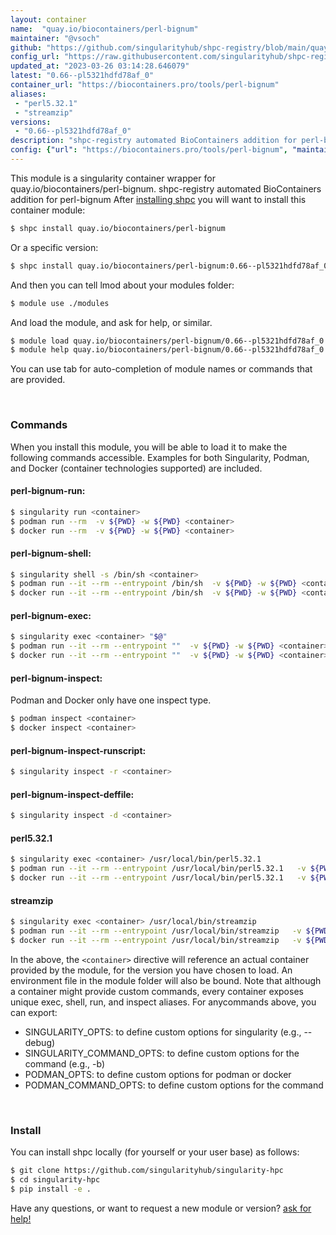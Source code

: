 ```yaml
---
layout: container
name:  "quay.io/biocontainers/perl-bignum"
maintainer: "@vsoch"
github: "https://github.com/singularityhub/shpc-registry/blob/main/quay.io/biocontainers/perl-bignum/container.yaml"
config_url: "https://raw.githubusercontent.com/singularityhub/shpc-registry/main/quay.io/biocontainers/perl-bignum/container.yaml"
updated_at: "2023-03-26 03:14:28.646079"
latest: "0.66--pl5321hdfd78af_0"
container_url: "https://biocontainers.pro/tools/perl-bignum"
aliases:
 - "perl5.32.1"
 - "streamzip"
versions:
 - "0.66--pl5321hdfd78af_0"
description: "shpc-registry automated BioContainers addition for perl-bignum"
config: {"url": "https://biocontainers.pro/tools/perl-bignum", "maintainer": "@vsoch", "description": "shpc-registry automated BioContainers addition for perl-bignum", "latest": {"0.66--pl5321hdfd78af_0": "sha256:a4055064d51384ad031bb2acd9836248ac4ad75e0cf1fa97d1f7910d3f7d15d6"}, "tags": {"0.66--pl5321hdfd78af_0": "sha256:a4055064d51384ad031bb2acd9836248ac4ad75e0cf1fa97d1f7910d3f7d15d6"}, "docker": "quay.io/biocontainers/perl-bignum", "aliases": {"perl5.32.1": "/usr/local/bin/perl5.32.1", "streamzip": "/usr/local/bin/streamzip"}}
---
```


This module is a singularity container wrapper for quay.io/biocontainers/perl-bignum.
shpc-registry automated BioContainers addition for perl-bignum
After [installing shpc](#install) you will want to install this container module:


```bash
$ shpc install quay.io/biocontainers/perl-bignum
```

Or a specific version:

```bash
$ shpc install quay.io/biocontainers/perl-bignum:0.66--pl5321hdfd78af_0
```

And then you can tell lmod about your modules folder:

```bash
$ module use ./modules
```

And load the module, and ask for help, or similar.

```bash
$ module load quay.io/biocontainers/perl-bignum/0.66--pl5321hdfd78af_0
$ module help quay.io/biocontainers/perl-bignum/0.66--pl5321hdfd78af_0
```

You can use tab for auto-completion of module names or commands that are provided.

<br>

### Commands

When you install this module, you will be able to load it to make the following commands accessible.
Examples for both Singularity, Podman, and Docker (container technologies supported) are included.

#### perl-bignum-run:

```bash
$ singularity run <container>
$ podman run --rm  -v ${PWD} -w ${PWD} <container>
$ docker run --rm  -v ${PWD} -w ${PWD} <container>
```

#### perl-bignum-shell:

```bash
$ singularity shell -s /bin/sh <container>
$ podman run --it --rm --entrypoint /bin/sh  -v ${PWD} -w ${PWD} <container>
$ docker run --it --rm --entrypoint /bin/sh  -v ${PWD} -w ${PWD} <container>
```

#### perl-bignum-exec:

```bash
$ singularity exec <container> "$@"
$ podman run --it --rm --entrypoint ""  -v ${PWD} -w ${PWD} <container> "$@"
$ docker run --it --rm --entrypoint ""  -v ${PWD} -w ${PWD} <container> "$@"
```

#### perl-bignum-inspect:

Podman and Docker only have one inspect type.

```bash
$ podman inspect <container>
$ docker inspect <container>
```

#### perl-bignum-inspect-runscript:

```bash
$ singularity inspect -r <container>
```

#### perl-bignum-inspect-deffile:

```bash
$ singularity inspect -d <container>
```


#### perl5.32.1

```bash
$ singularity exec <container> /usr/local/bin/perl5.32.1
$ podman run --it --rm --entrypoint /usr/local/bin/perl5.32.1   -v ${PWD} -w ${PWD} <container> -c " $@"
$ docker run --it --rm --entrypoint /usr/local/bin/perl5.32.1   -v ${PWD} -w ${PWD} <container> -c " $@"
```


#### streamzip

```bash
$ singularity exec <container> /usr/local/bin/streamzip
$ podman run --it --rm --entrypoint /usr/local/bin/streamzip   -v ${PWD} -w ${PWD} <container> -c " $@"
$ docker run --it --rm --entrypoint /usr/local/bin/streamzip   -v ${PWD} -w ${PWD} <container> -c " $@"
```



In the above, the `<container>` directive will reference an actual container provided
by the module, for the version you have chosen to load. An environment file in the
module folder will also be bound. Note that although a container
might provide custom commands, every container exposes unique exec, shell, run, and
inspect aliases. For anycommands above, you can export:

 - SINGULARITY_OPTS: to define custom options for singularity (e.g., --debug)
 - SINGULARITY_COMMAND_OPTS: to define custom options for the command (e.g., -b)
 - PODMAN_OPTS: to define custom options for podman or docker
 - PODMAN_COMMAND_OPTS: to define custom options for the command

<br>

### Install

You can install shpc locally (for yourself or your user base) as follows:

```bash
$ git clone https://github.com/singularityhub/singularity-hpc
$ cd singularity-hpc
$ pip install -e .
```

Have any questions, or want to request a new module or version? [ask for help!](https://github.com/singularityhub/singularity-hpc/issues)